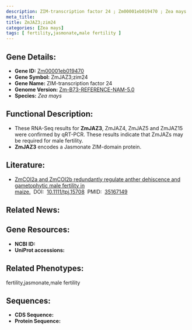 ```yaml
---
description: ZIM-transcription factor 24 ; Zm00001eb019470 ; Zea mays
meta_title:
title: ZmJAZ3;zim24
categories: [Zea mays]
tags: [ fertility,jasmonate,male fertility ]
---
```


## Gene Details:
- **Gene ID:**	[Zm00001eb019470]()
- **Gene Symbol:** ZmJAZ3;zim24
- **Gene Name:** ZIM-transcription factor 24
- **Genome Version:** [Zm-B73-REFERENCE-NAM-5.0]()
- **Species:** *Zea mays*

## Functional Description:
   - These RNA-Seq results for **ZmJAZ3**, ZmJAZ4, ZmJAZ5 and ZmJAZ15 were confirmed by qRT-PCR. These results indicate that ZmJAZs may be required for male fertility.
   - **ZmJAZ3** encodes a Jasmonate ZIM-domain protein.

## Literature:
   - [ZmCOI2a and ZmCOI2b redundantly regulate anther dehiscence and gametophytic male fertility in maize.]( https://onlinelibrary.wiley.com/doi/10.1111/tpj.15708)&nbsp;&nbsp;DOI:&nbsp;&nbsp;[10.1111/tpj.15708](https://onlinelibrary.wiley.com/doi/10.1111/tpj.15708)&nbsp;&nbsp;PMID:&nbsp;&nbsp;[35167149](https://pubmed.ncbi.nlm.nih.gov/35167149/)

## Related News:

## Gene Resources:
- **NCBI ID:** [](https://www.ncbi.nlm.nih.gov/gene/?term=)
- **UniProt accessions:** [](https://www.uniprot.org/uniprotkb//entry)

## Related Phenotypes:
fertility,jasmonate,male fertility

## Sequences:
- **CDS Sequence:**
- **Protein Sequence:**
